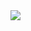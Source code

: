 <img src="https://github-readme-stats.vercel.app/api?username=confusion0&show_icons=true&include_all_commits=true&show_icons=true&count_private=true&theme=material-palenight"/>
